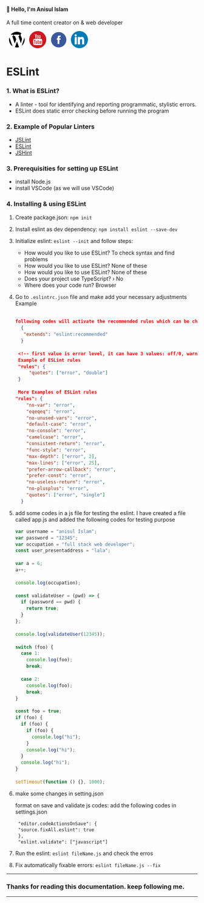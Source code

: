 <h4> 👋 Hello, I'm Anisul Islam </h4>

A full time content creator on & web developer

<!-- Contact me section starts here  -->

[<img align="left" alt="website" title="website" width="45" hspace="5" src="./images/website.svg" />][website]
[<img align="left" alt="youtube" title="youtube link" width="45" hspace="5" src="./images/youtube.svg" />][youtube]
[<img align="left" alt="facebook" title="facebook" width="45" hspace="5" src="./images/facebook.svg" />][facebook]
[<img align="left" alt="linkedin" title="linkedin" width="45" hspace="5" src="./images/linkedin.svg" />][linkedin]
<br />
<br />
<br />

<!-- Contact me section ends here  -->

# ESLint

### 1. What is ESLint?

- A linter - tool for identifying and reporting programmatic, stylistic errors.
- ESLint does static error checking before running the program

### 2. Example of Popular Linters

- [JSLint](https://www.jslint.com/)
- [ESLint](https://eslint.org/)
- [JSHint](https://jshint.com/)

### 3. Prerequisities for setting up ESLint

- install Node.js
- install VSCode (as we will use VSCode)

### 4. Installing & using ESLint

1. Create package.json: `npm init`
2. Install eslint as dev dependency: `npm install eslint --save-dev `
3. Initialize eslint: `eslint --init` and follow steps:

   - How would you like to use ESLint? To check syntax and find problems
   - How would you like to use ESLint? None of these
   - How would you like to use ESLint? None of these
   - Does your project use TypeScript? › No
   - Where does your code run? Browser

4. Go to `.eslintrc.json` file and make add your necessary adjustments
   Example

   ```json

   following codes will activate the recommended rules which can be changed inside the rules object.
     {
      "extends": "eslint:recommended"
     }

    <!-- first value is error level, it can have 3 values: off/0, warn/1, error/2 -->
    Example of ESLint rules
    "rules": {
        "quotes": ["error", "double"]
    }

    More Examples of ESLint rules
   "rules": {
       "no-var": "error",
       "eqeqeq": "error",
       "no-unused-vars": "error",
       "default-case": "error",
       "no-console": "error",
       "camelcase": "error",
       "consistent-return": "error",
       "func-style": "error",
       "max-depth": ["error", 2],
       "max-lines": ["error", 25],
       "prefer-arrow-callback": "error",
       "prefer-const": "error",
       "no-useless-return": "error",
       "no-plusplus": "error",
       "quotes": ["error", "single"]
     }

   ```

5. add some codes in a js file for testing the eslint. I have created a file called app.js and added the following codes for testing purpose

   ```javascript
   var username = "anisul Islam";
   var password = "12345";
   var occupation = "full stack web developer";
   const user_presentaddress = "lala";

   var a = 6;
   a++;

   console.log(occupation);

   const validateUser = (pwd) => {
     if (password == pwd) {
       return true;
     }
   };

   console.log(validateUser(12345));

   switch (foo) {
     case 1:
       console.log(foo);
       break;

     case 2:
       console.log(foo);
       break;
   }

   const foo = true;
   if (foo) {
     if (foo) {
       if (foo) {
         console.log("hi");
       }
       console.log("hi");
     }
     console.log("hi");
   }

   setTimeout(function () {}, 1000);
   ```

6. make some changes in setting.json

   format on save and validate js codes: add the following codes in settings.json

   ```
    "editor.codeActionsOnSave": {
    "source.fixAll.eslint": true
    },
    "eslint.validate": ["javascript"]
   ```

7. Run the eslint: `eslint fileName.js` and check the erros
8. Fix automatically fixable errors: `eslint fileName.js --fix`

---

### Thanks for reading this documentation. keep following me.

---

<!-- Links section starts here -->

[website]: http://www.studywithanis.com/
[youtube]: https://www.youtube.com/c/anisulislamrubel
[facebook]: https://www.facebook.com/studywithanis/
[linkedin]: https://www.linkedin.com/in/anisul2020/
[github]: https://github.com/anisul-Islam
